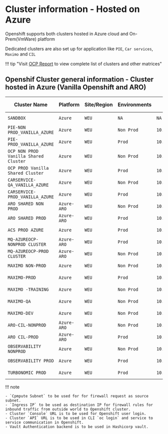 # Cluster information - Hosted on Azure

Openshift supports both clusters hosted in Azure cloud and On-Prem(VmWare) platform

Dedicated clusters are also set up for application like `PIE`, `Car services`, `Maximo` and `CIL`

!!! tip "Visit [OCP Report](https://ocpreport-ocpreport-prod.apps.ocp-shared-v1-nonprod.volvocars.biz/ocpreport/ocr/index.html) to view complete list of clusters and other matrices"

## Openshif Cluster general information - Cluster hosted in Azure (Vanilla Openshift and ARO)

| Cluster Name                      | Platform    | Site/Region | Environments | Compute Subnet       | Ingress IP    | Console URL                                                                                   | API URL                                                 | Vault Auth Backend   |
|----------------------------------|-------------|-------------|--------------|---------------------|---------------|-----------------------------------------------------------------------------------------------|---------------------------------------------------------|----------------------|
| `SANDBOX`                        | `Azure`     | `WEU`       | `NA`         | `NA`                     | `10.41.159.42`| [Console](https://console.openshift-console.apps.sandbox-net.sandbox.volvocars.net)            | `https://api.sandbox-net.sandbox.volvocars.net:6443`     | `NA`                 |
| `PIE-NON PROD_VANILLA_AZURE`    | `Azure`     | `WEU`       | `Non Prod`   | `10.48.66.160/27`   | `10.48.66.172`| [Console](https://console-openshift-console.apps.pie-nonprod.volvocars.biz/)                   | `https://api.pie-nonprod.volvocars.biz:6443`              | `pie-nonprod-weu`    |
| `PIE-PROD_VANILLA_AZURE`        | `Azure`     | `WEU`       | `Prod`       | `10.48.67.32/27`    | `10.48.67.44` | [Console](https://console-openshift-console.apps.pie-prod.volvocars.biz)                       | `https://api.pie-prod.volvocars.biz:6443`                  | `pie-prod-weu`       |
| `OCP NON PROD Vanilla Shared Cluster` | `Azure` | `WEU`     | `Non Prod`   | `10.48.129.128/26`  | `10.48.129.135`| [Console](https://console-openshift-console.apps.ocp-shared-v1-nonprod.volvocars.biz)           | `https://api.ocp-shared-v1-nonprod.volvocars.biz:6443`     | `shared-v1-np-weu`   |
| `OCP PROD Vanilla Shared Cluster` | `Azure`   | `WEU`       | `Prod`       | `10.48.128.128/26`  | `10.48.128.141`| [Console](https://console-openshift-console.apps.ocp-shared-v1-prod.volvocars.biz/)             | `https://api.ocp-shared-v1-prod.volvocars.biz:6443/`       | `shared-v1-prod-weu` |
| `CARSERVICE-QA_VANILLA_AZURE`   | `Azure`     | `WEU`       | `Non Prod`   | `10.49.202.192/26`  | `10.49.202.205`| [Console](https://console-openshift-console.apps.carservice-nonprod.volvocars.biz/)            | `https://api.carservice-nonprod.volvocars.biz:6443`        | `carservice-np-weu`  |
| `CARSERVICE-PROD_VANILLA_AZURE` | `Azure`     | `WEU`       | `Prod`       | `10.49.201.64/26`   | `10.49.201.77` | [Console](https://console-openshift-console.apps.carservice-prod.volvocars.biz/)               | `https://api.carservice-prod.volvocars.biz:6443`           | `carservice-prod-weu`|
| `ARO SHARED NON PROD`            | `Azure-ARO` | `WEU`      | `Non Prod`   | `10.50.114.64/26`   | `10.50.114.126`| [Console](https://console-openshift-console.apps.shared-azureocp-nonprod.volvocars.biz/)       | `https://api.shared-azureocp-nonprod.volvocars.biz:6443`   | `shared-aro-np-weu`  |
| `ARO SHARED PROD`                | `Azure-ARO` | `WEU`      | `Prod`       | `10.50.113.64/26`   | `10.50.113.126`| [Console](https://console-openshift-console.apps.shared-azureocp-prod.volvocars.biz/)          | `https://api.shared-azureocp-prod.volvocars.biz:6443`      | `shared-aro-pr-weu`  |
| `ACS PROD AZURE`                 | `Azure`     | `WEU`       | `Prod`       | `10.50.100.64/26`   | `10.50.100.76` | [Console](https://console-openshift-console.apps.ocplus-prod.ocp-mgmt.volvocars.net/)          | `https://api.ocplus-prod.ocp-mgmt.volvocars.net:6443`      | `ocplus-prod-weu`    |
| `MQ-AZUREOCP-NONPROD CLUSTER`   | `Azure-ARO` | `WEU`      | `Prod`       | `10.50.144.64/26`   | `10.50.145.126`| [Console](https://console-openshift-console.apps.mq-azureocp-nonprod.volvocars.net/)           | `https://api.mq-azureocp-nonprod.volvocars.net`            | `mq-aro-np-weu`      |
| `MQ-AZUREOCP-PROD CLUSTER`      | `Azure-ARO` | `WEU`      | `Non Prod`   | `10.50.145.64/26`   | `10.50.144.126`| [Console](https://console-openshift-console.apps.mq-azureocp-prod.volvocars.net/)              | `https://api.mq-azureocp-prod.volvocars.net`               | `mq-aro-prod-weu`    |
| `MAXIMO NON-PROD`                | `Azure`     | `WEU`       | `Non Prod`   | `10.50.176.0/24`    | `10.50.176.48` | [Console](https://console-openshift-console.apps.maximo-nonprod.volvocars.net)                | `https://api.maximo-nonprod.volvocars.net:6443`            | `NA`                 |
| `MAXIMO-PROD`                   | `Azure`     | `WEU`       | `Prod`       | `10.50.175.64/27`   | `10.50.175.76` | [Console](https://console-openshift-console.apps.maximo-prod.volvocars.net/)                   | `https://api.maximo-prod.volvocars.net:6443`               | `NA`                 |
| `MAXIMO -TRAINING`               | `Azure`     | `WEU`       | `Non Prod`   | `10.50.176.96/27`   | `10.50.176.108`| [Console](https://console-openshift-console.apps.maximo-training.volvocars.net/)               | `https://api.maximo-training.volvocars.net:6443`           | `NA`                 |
| `MAXIMO-QA`                     | `Azure`     | `WEU`       | `Non Prod`   | `10.50.176.64/27`   | `10.50.176.76` | [Console](https://console-openshift-console.apps.maximo-qa.volvocars.net/)                     | `https://api.maximo-qa.volvocars.net:6443`                  | `NA`                 |
| `MAXIMO-DEV`                   | `Azure`     | `WEU`       | `Non Prod`   | `10.50.176.128/27`  | `10.50.176.137`| [Console](https://console-openshift-console.apps.maximo-dev.volvocars.net)                    | `https://api.maximo-dev.volvocars.net:6443`                 | `NA`                 |
| `ARO-CIL-NONPROD`               | `Azure-ARO` | `WEU`      | `Non Prod`   | `10.55.27.64/26`    | `10.55.27.126`| [Console](https://console-openshift-console.apps.cil-azureocp-nonprod.volvocars.biz/)          | `https://api.cil-azureocp-nonprod.volvocars.biz:6443`      | `cil-aro-np-weu`     |
| `ARO CIL-PROD`                 | `Azure-ARO` | `WEU`      | `Prod`       | `10.46.41.64/26`    | `10.46.41.126`| [Console](https://console-openshift-console.apps.cil-azureocp-prod.volvocars.biz/)             | `https://api.cil-azureocp-prod.volvocars.biz:6443`         | `cil-aro-prod-weu`   |
| `OBSERVABILITY NONPROD`          | `Azure`     | `WEU`       | `Non Prod`   | `10.46.21.64/26`    | `10.46.21.126`| [Console](https://console-openshift-console.apps.observability-nonprod.volvocars.biz)          | `https://api.observability-nonprod.volvocars.biz:6443`     | `observability-nonprod-weu` |
| `OBSERVABILITY PROD`            | `Azure`     | `WEU`       | `Prod`       | `10.46.24.64/26`    | `10.46.24.126`| [Console](https://console-openshift-console.apps.observability-prod.volvocars.biz/)            | `https://api.observability-prod.volvocars.biz:6443`        | `NA`                 |
| `TURBONOMIC PROD`               | `Azure`     | `WEU`       | `Prod`       | `10.46.32.64/26`    | `10.46.32.126`| [Console](https://console-openshift-console.apps.turbonomic-prod.volvocars.biz/)               | `https://api.turbonomic-prod.volvocars.biz:6443`           | `NA`                 |

!!! note

    - `Cpmpute Subnet` to be used for for firewall request as source subnet.
    - `Ingress IP` to be used as destination IP for firewall rules for inbound traffic from outside world to Openshift cluster.
    - Cluster `Console` URL is to be used for Openshift user login.
    - Cluster `API` URL is to be used in CLI `oc login` and service to service communication in Openshift.
    - Vault Authentication backend is to be used in Hashicorp vault.
